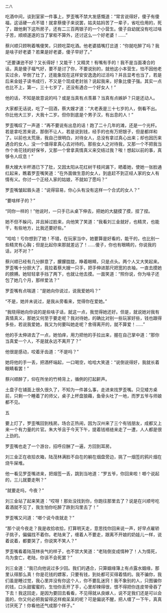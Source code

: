     二八 

   吃酒中间，谈到室家一件事上，罗歪嘴不禁大发感慨道：“常言说得好，傻子有傻福，这话硬一点不错！就拿蔡傻子来说罢，姑夫姑妈苦了一辈子，省吃俭用的，死了，跟他剩下这所房子，还有二三百两银子的一个小营生。傻子自幼就没有吃过啥子苦，顺顺遂遂的当了掌柜不算外，还讨这么一个好老婆！……”

   蔡兴顺只顾咧着嘴傻笑，只顾吃菜吃酒。他老婆插嘴打岔道：“你就吃醉了吗？我是啥子好老婆？若果是好老婆，傻子早好了。”

   “还要谦逊不好？又长得好！又能干！又精灵！有嘴有手的！我不是当面凑合的话，真是傻子福气好，要不是讨了你，不要说别的，就他这小本营生，怕不因他老实过余，早倒了灶了，还能象现在这样安安逸逸的过活吗？并且显考也当了，若是后来金娃子读书成行，不又是个现成老封翁？说起我来，好象比傻子强。其实一点也比不上，第一，三十七岁了，还没有遇合一个好女人！”

   他的话，不知是故意说的吗？或是当真有点羡慕？当真有点嫉妒？只是还动人。

   大家都无话说，吃了一回酒，蔡大嫂才道：“大老表是三十七岁的人，倒看不出。你比他大三岁，大我十二岁。但你到底是个男子汉，有出息的人！”

   罗歪嘴叹了一声道：“再不要说有出息的话！跑了二十几年的滩，还是一个光杆。若是拿吃苦来说，那倒不让人，若是说到钱，经手的也有万把银子，但是都烊和了。以前也太荒唐，我自己很明白，对待女人，总没有拿过真心出来；却也因历来遇合的女人，没一个值得拿真心去对待的。那些女人之对待我，又那一个不把我当作个肯花钱的好保爷，又那一个曾拿真情真义来交结过我？唉！想起以前的事，真够令人叹息！”

   蔡大嫂大半杯酒已下了肚，又因太阳从花红树干枝间漏下，晒着她，使她一张脸通红起来，瞧着罗歪嘴笑道：“在外面做生意的女人，到底赶不到正经人家的女人有情有义。你讨一个正经人家的姑娘，不就如了愿吗？”

   罗歪嘴皱起眉头道：“说得容易，你心头有没有这样一个合式的女人？”

   “要啥样子的？”

   “同你一样的！”他说时，一只手已从桌下伸去，把她的大腿摸了摸，捏了捏。

   她不但不躲闪，并且掉过脸来，向他笑了笑道：“我看刘三金就好，也精灵，也能干，有些地方，比我还要好些。”

   “哈哈！亏你想到了她！不错，在玩家当中，她要算是好看的，能干的，也比别一些精灵有心胸；但是比起你来那就差远了！……傻子，你也有眼睛的，你说我的话，对不对？”

   蔡兴顺已经有几分醉意了，朦朦胧胧，睁着眼睛，只是点头。两个人又大笑起来。罗歪嘴十分胆大了，竟拉着蔡大嫂一只手，把手伸进那尺把宽的衣袖，一直去摸她的膀膊。她轻轻拿手挡了两下，也就让他去摸。一面笑道：“照你说，你为啥子还包了她几个月，那样爱法？”

   罗歪嘴有点喘道：“是她向你说过，说我爱她吗？”

   “不是，她并未说过，是我从旁看来，觉得你在爱她。”

   “我晓得她向你说的是些啥子话，就这一点，我觉得她还好。但是，就说她对我有真情真义，那她又何至于要走呢？我对待她，的确比对别一些玩家好些，钱也跟得多些，若说我爱她，我又为何要叫她走呢？舍得离开的，就不算爱！……”

   他的手太伸进去了一点，她怕痒，用力把他的手拉出来，握在自己掌中道：“那你当真爱一个人，不是就永远不离开了？”

   他很是感动，咬着牙齿道：“不是吗？”

   她将他的手一丢，把酒杯端起，一口喝空，哈哈大笑道：“说倒说得好，我就长着眼睛看罢！”

   蔡兴顺醉了，仰在所坐的竹椅背上，循例的打起鼾声。

   土盘子在铺面上很久很久了，不知为一件甚么事，走进来找罗歪嘴。只见矮方桌前，只剩一个睡着了的师父，桌子上杯盘狼藉，鱼骨头吐了一地，而罗五爷与师娘都不见。

   五

   要上灯了，罗歪嘴回到栈房。场合正热闹，因为汉州来了三个有钱朋友，成都又上来一个有力量的片官。朱大爷且于今天下午，提着钱褡裢来走了一遭，人人都是很上劲的。

   罗歪嘴也走了一个游台，招呼应酬了一遍，方回到耳房。

   刘三金正在收拾衣箱，陆茂林满脸不自在的躺在烟盘旁边，挑了一烟签的鸦片烟在烧牛屎堆。

   他一看见罗歪嘴进来，把烟签一丢，跳到当地道：“罗五爷，你回来啦！啷个说起的，三儿就要走咧？”

   “就要走吗，今夜？”

   刘三金站了起来笑道：“哎呀！那处没找到你，你跑往那里去了？说是在兴顺号吃着酒就不见了，我生怕你吃醉了跌到沟里去了！”

   罗歪嘴又问道：“啷个说今夜就走？”

   “那个说今夜走？我是收拾收拾，打算明天走，意思找你回来说一声，好早点雇轿子挑子，偏偏找不着你。老陆来了，缠着人不要走，跟离不开娘的奶娃儿一样，说着说着，都要哭了，你说笑不笑人？”

   罗歪嘴看着陆茂林丧气的样子，也不禁大笑道：“老陆倒变成情种了！人为情死，鸟为食亡，老陆，你该不会死罢？”

   刘三金道：“我已向他说过多少回。我们的遇合，只算姻缘簿上有点露水姻缘，那里认得那么真！你是花钱的嫖客，只要有钱，到处都可买得着情的。我不骗你，我们虽是睡过觉，我心里并没有你这个人，你不要乱迷窍！我不象别的人，只图骗你的钱，口头甜蜜蜜的，生怕你丢开了手，心里却辣得很，恨不得把你连皮带骨吞了下去！我这回走，是因为要回去看看，不见得就从良嫁人，说不定我们还是可以会面的，你又何必把我留得这样痴呆呆的呢？可是偏说不醒，把人缠了一下午，真真讨厌死了！你看他还气成那个样子。”

